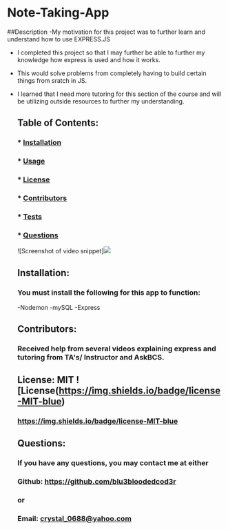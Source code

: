   # Note-Taking-App

  ##Description
-My motivation for this project was to further learn and understand how to use EXPRESS.JS
- I completed this project so that I may further be able to further my knowledge how express is used and how it works.
- This would solve problems from completely having to build certain things from sratch in JS.
- I learned that I need more tutoring for this section of the course and will be utilizing outside resources to further my understanding.

  ## Table of Contents:
  ###  * [Installation](#installation)
  ###  * [Usage](#usage)
  ###  * [License](#license)
  ###  * [Contributors](#contribution)
  ###  * [Tests](#test)
  ###  * [Questions](#questions)

  ![Screenshot of video snippet]<img src='readmescreenshotch11' href='https://bootcampspot.instructuremedia.com/embed/1f68ffb4-3bb1-4e3b-b29d-20e38879d41a'>

  ## Installation:
  ### You must install the following for this app to function:

  -Nodemon
  -mySQL
  -Express
 
  
  ## Contributors:
  ### Received help from several videos explaining express and tutoring from TA's/ Instructor and AskBCS.

  ## License: MIT  ![License(https://img.shields.io/badge/license-MIT-blue)
  ### https://img.shields.io/badge/license-MIT-blue
  
  ## Questions:
  ### If you have any questions, you may contact me at either
  ### Github: https://github.com/blu3bloodedcod3r
  ### or
  ### Email: crystal_0688@yahoo.com